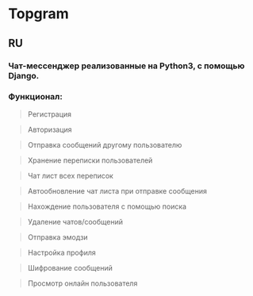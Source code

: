 # Topgram

## RU


### Чат-мессенджер реализованные на Python3, с помощью Django.

### Функционал:

>Регистрация

>Авторизация

>Отправка сообщений другому пользователю

>Хранение переписки пользователей

>Чат лист всех переписок

>Автообновление чат листа при отправке сообщения

>Нахождение пользователя с помощью поиска

>Удаление чатов/сообщений

>Отправка эмодзи

>Настройка профиля

>Шифрование сообщений

>Просмотр онлайн пользователя


